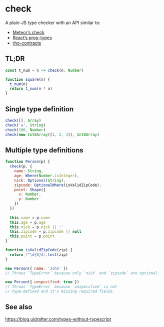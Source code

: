 # check

A plain-JS type checker with an API similar to:
- [Meteor’s check](https://github.com/meteor/meteor/blob/devel/packages/check/match.js)
- [React’s prop-types](https://github.com/facebook/prop-types)
- [rho-contracts](https://github.com/rho-contracts/rho-contracts)

## TL;DR
```js
const t_num = n => check(n, Number)

function square(n) {
  t_num(n)
  return t_num(n * n)
}
```

## Single type definition
```js
check([], Array)
check('a', String)
check(100, Number)
check(new Int8Array([1, 2, 3]), Int8Array)
```

## Multiple type definitions
```js
function Person(p) {
  check(p, {
    name: String,
    age: Where(Number.isInteger),
    nick: Optional(String),
    zipcode: OptionalWhere(isValidZipCode),
    point: Shape({ 
      x: Number, 
      y: Number
    })
  })
  
  this.name = p.name
  this.age = p.age
  this.nick = p.nick || ''
  this.zipcode = p.zipcode || null
  this.point = p.point
}

function isValidZipCode(zip) {
  return /^\d{5}$/.test(zip)
}
```

```js
new Person({ name: 'John' }) 
// Throws `TypeError` because only `nick` and `zipcode` are optional.
```

```js
new Person({ unspecified: true }) 
// Throws `TypeError` because `unspecified` is not 
// type-defined and it's missing required fields.
```

## See also
https://blog.uidrafter.com/types-without-typescript
